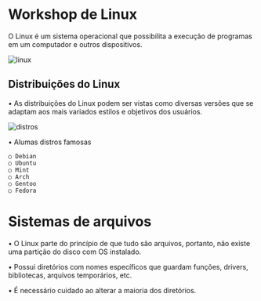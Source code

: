 # Workshop de Linux

O Linux é um sistema operacional que possibilita a execução de programas em um computador e outros dispositivos.
 
 ![linux](https://github.com/anajuliassc/EP-git/assets/105124468/ad54cfd3-7d55-475a-802e-1e65375ca64e)

## Distribuições do Linux

 • As distribuições do Linux podem ser vistas como diversas versões que se adaptam aos mais variados estilos e objetivos dos usuários.
 
 ![distros](https://github.com/anajuliassc/EP-git/assets/105124468/e90b1043-b7d2-4f69-bb40-72321f531f85)

 • Alumas distros famosas

    ○ Debian
    ○ Ubuntu
    ○ Mint
    ○ Arch
    ○ Gentoo
    ○ Fedora	
    
# Sistemas de arquivos

 • O Linux parte do princípio de que tudo são arquivos, portanto, não existe uma partição do disco com OS instalado.

 • Possui diretórios com nomes específicos que guardam funções, drivers, bibliotecas, arquivos temporários, etc.
 
 • É necessário cuidado ao alterar a maioria dos diretórios. 
 
 


    
